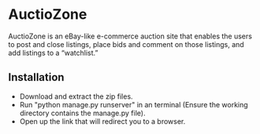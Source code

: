 # AuctioZone

AuctioZone is an eBay-like e-commerce auction site that enables the users to post and close listings, place bids and comment on those listings, and add listings to a “watchlist.”


## Installation

- Download and extract the zip files.
- Run "python manage.py runserver" in an terminal (Ensure the working directory contains the manage.py file).
- Open up the link that will redirect you to a browser.

